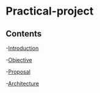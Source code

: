# Practical-project


## Contents 

-[Introduction](#Introduction)

 -[Objective](#Objective)

 -[Proposal](#Proposal)

-[Architecture](#Architecture)

